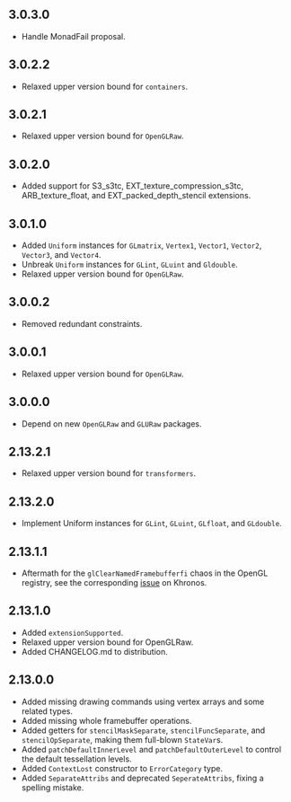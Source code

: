 3.0.3.0
-------
* Handle MonadFail proposal.

3.0.2.2
-------
* Relaxed upper version bound for `containers`.

3.0.2.1
-------
* Relaxed upper version bound for `OpenGLRaw`.

3.0.2.0
-------
* Added support for S3_s3tc, EXT_texture_compression_s3tc, ARB_texture_float, and EXT_packed_depth_stencil extensions.

3.0.1.0
-------
* Added `Uniform` instances for `GLmatrix`, `Vertex1`, `Vector1`, `Vector2`, `Vector3`, and `Vector4`.
* Unbreak `Uniform` instances for `GLint`, `GLuint` and `Gldouble`.
* Relaxed upper version bound for `OpenGLRaw`.

3.0.0.2
-------
* Removed redundant constraints.

3.0.0.1
-------
* Relaxed upper version bound for `OpenGLRaw`.

3.0.0.0
-------
* Depend on new `OpenGLRaw` and `GLURaw` packages.

2.13.2.1
--------
* Relaxed upper version bound for `transformers`.

2.13.2.0
--------
* Implement Uniform instances for `GLint`, `GLuint`, `GLfloat`, and `GLdouble`.

2.13.1.1
--------
* Aftermath for the `glClearNamedFramebufferfi` chaos in the OpenGL registry,
  see the corresponding
  [issue](https://www.khronos.org/bugzilla/show_bug.cgi?id=1394) on Khronos.

2.13.1.0
--------
* Added `extensionSupported`.
* Relaxed upper version bound for OpenGLRaw.
* Added CHANGELOG.md to distribution.

2.13.0.0
--------
* Added missing drawing commands using vertex arrays and some related types.
* Added missing whole framebuffer operations.
* Added getters for `stencilMaskSeparate`, `stencilFuncSeparate`, and `stencilOpSeparate`, making them full-blown `StateVar`s.
* Added `patchDefaultInnerLevel` and `patchDefaultOuterLevel` to control the default tessellation levels.
* Added `ContextLost` constructor to `ErrorCategory` type.
* Added `SeparateAttribs` and deprecated `SeperateAttribs`, fixing a spelling mistake.
